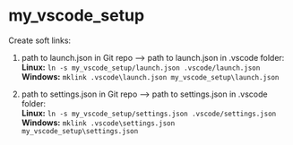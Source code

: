 # my_vscode_setup

Create soft links:
1. path to launch.json in Git repo --> path to launch.json in .vscode folder:  
**Linux:** `ln -s my_vscode_setup/launch.json .vscode/launch.json`  
**Windows:** `mklink .vscode\launch.json my_vscode_setup\launch.json`

1. path to settings.json in Git repo --> path to settings.json in .vscode folder:  
**Linux:** `ln -s my_vscode_setup/settings.json .vscode/settings.json`  
**Windows:** `mklink .vscode\settings.json my_vscode_setup\settings.json`
